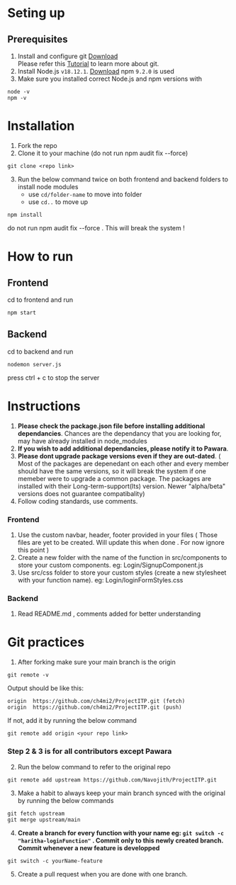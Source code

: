 # Seting up
## Prerequisites
1. Install and configure git [Download](https://git-scm.com/downloads) <br/>
Please refer this [Tutorial](https://youtube.com/playlist?list=PL4cUxeGkcC9goXbgTDQ0n_4TBzOO0ocPR) to learn more about git.
2. Install Node.js `v18.12.1`. [Download](https://nodejs.org/dist/v18.12.1/node-v18.12.1-x64.msi)
  npm `9.2.0` is used
3. Make sure you installed correct Node.js and npm versions with
  ```
  node -v
  npm -v
  ```
# Installation
1. Fork the repo
2. Clone it to your machine (do not run npm audit fix --force)
```
git clone <repo link>
```
3. Run the below command twice on both frontend and backend folders to install node modules <br />
   - use `cd/folder-name` to move into folder <br />
   - use `cd..` to move up
```
npm install
```
do not run npm audit fix --force . This will break the system !


# How to run
## Frontend <br />
cd to frontend and run
```
npm start
```
## Backend <br />
cd to backend and run
```
nodemon server.js
```
press ctrl + c to stop the server

         
# Instructions 
1. **Please check the package.json file before installing additional dependancies**. Chances are the dependancy that you are looking for, may have already installed in node_modules 
2. **If you wish to add additional dependancies, please notify it to Pawara**. 
3. **Please dont upgrade package versions even if they are out-dated**. ( Most of the packages are depenedant on each other and every member should have the same versions,
 so it will break the system if one memeber were to upgrade a common package. The packages are installed with their Long-term-support(lts) version. Newer "alpha/beta" versions does not guarantee compatibality)
4. Follow coding standards, use comments. 

### Frontend
1. Use the custom navbar, header, footer provided in your files ( Those files are yet to be created. Will update this when done . For now ignore this point )
2. Create a new folder with the name of the function in src/components to store your custom components.  eg: Login/SignupComponent.js
3. Use src/css folder to store your custom styles (create a new stylesheet with your function name). eg: Login/loginFormStyles.css

### Backend
1. Read README.md , comments added for better understanding


# Git practices
1. After forking make sure your main branch is the origin 
```
git remote -v
```
Output should be like this:
```
origin  https://github.com/ch4mi2/ProjectITP.git (fetch)
origin  https://github.com/ch4mi2/ProjectITP.git (push)
```
If not, add it by running the below command
```
git remote add origin <your repo link>
```
### Step 2 & 3 is for all contributors except Pawara

2. Run the below command to refer to the original repo
```
git remote add upstream https://github.com/Navojith/ProjectITP.git
```
3. Make a habit to always keep your main branch synced with the original by running the below commands
```
git fetch upstream
git merge upstream/main
```
4. **Create a branch for every function with your name eg: `git switch -c "haritha-loginFunction"` . Commit only to this newly created branch. Commit whenever a new feature is developped**
```
git switch -c yourName-feature
```
5. Create a pull request when you are done with one branch.